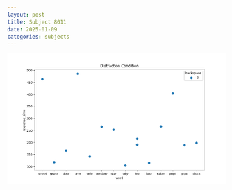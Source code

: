 ```yaml
---
layout: post
title: Subject 8011
date: 2025-01-09
categories: subjects
---
```


![](data/8011/run-29/8011_rt_acc_fuzzy_delay.png)
